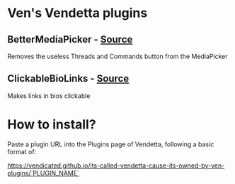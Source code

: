 # Ven's Vendetta plugins

## BetterMediaPicker - [Source](https://github.com/Vendicated/its-called-vendetta-cause-its-owned-by-ven-plugins/tree/main/plugins/BetterMediaPicker)

Removes the useless Threads and Commands button from the MediaPicker

## ClickableBioLinks - [Source](https://github.com/Vendicated/its-called-vendetta-cause-its-owned-by-ven-plugins/tree/main/plugins/ClickableBioLinks)

Makes links in bios clickable

# How to install?
Paste a plugin URL into the Plugins page of Vendetta, following a basic format of:

https://vendicated.github.io/its-called-vendetta-cause-its-owned-by-ven-plugins/`PLUGIN_NAME`
